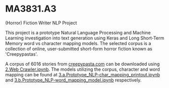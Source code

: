 # MA3831.A3
(Horror) Fiction Writer NLP Project

This project is a prototype Natural Language Processing and Machine Learning investigation into text generation using Keras and Long Short-Term Memory word vs character mapping models. The selected corpus is a collection of online, user-submitted short-form horror fiction known as 'Creepypastas'. 

A corpus of 6016 stories from [creepypasta.com](creepypasta.com) can be downloaded using [2.Web Crawler.ipynb](2.Web%20Crawler.ipynb). The models utilizing the corpus, character and word mapping can be found at [3.a.Prototype_NLP-char_mapping_printout.ipynb](3.a.Prototype_NLP-char_mapping_printout.ipynb) and [3.b.Prototype_NLP-word_mapping_model.ipynb](3.b.Prototype_NLP-word_mapping_model.ipynb) respectively.
